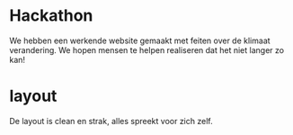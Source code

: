 # Hackathon
We hebben een werkende website gemaakt met feiten over de klimaat verandering.
We hopen mensen te helpen realiseren dat het niet langer zo kan!

# layout

De layout is clean en strak, alles spreekt voor zich zelf.
